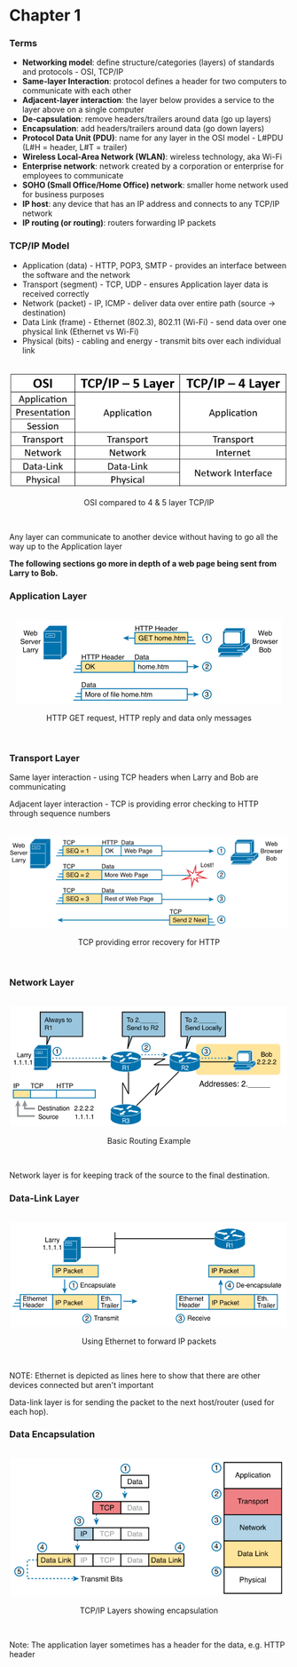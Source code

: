 # Chapter 1

### Terms

* **Networking model**: define structure/categories (layers) of standards and protocols - OSI, TCP/IP
* **Same-layer Interaction**: protocol defines a header for two computers to communicate with each other
* **Adjacent-layer interaction**: the layer below provides a service to the layer above on a single computer
* **De-capsulation**: remove headers/trailers around data (go up layers)
* **Encapsulation**: add headers/trailers around data (go down layers)
* **Protocol Data Unit (PDU)**: name for any layer in the OSI model - L#PDU (L#H = header, L#T = trailer)
* **Wireless Local-Area Network (WLAN)**: wireless technology, aka Wi-Fi
* **Enterprise network**: network created by a corporation or enterprise for employees to communicate
* **SOHO (Small Office/Home Office) network**: smaller home network used for business purposes
* **IP host**: any device that has an IP address and connects to any TCP/IP network
* **IP routing (or routing)**: routers forwarding IP packets

### TCP/IP Model
* Application (data) - HTTP, POP3, SMTP - provides an interface between the software and the network
* Transport (segment) - TCP, UDP - ensures Application layer data is received correctly
* Network (packet) - IP, ICMP - deliver data over entire path (source -> destination)
* Data Link (frame) - Ethernet (802.3), 802.11 (Wi-Fi) - send data over one physical link (Ethernet vs Wi-Fi)
* Physical (bits) - cabling and energy - transmit bits over each individual link

<div style="text-align: center">
    <br>
    <img src="images/osi-tcpip.png" alt="OSI compared to TCP/IP">
    <p>OSI compared to 4 & 5 layer TCP/IP</p>
    <br>
</div>

Any layer can communicate to another device without having to go all the way up to the Application layer 

**The following sections go more in depth of a web page being sent from Larry to Bob.**

### Application Layer
<div style="text-align: center">
    <br>
    <img src="images/http.png" alt="HTTP GET request, HTTP reply and data only messages">
    <p>HTTP GET request, HTTP reply and data only messages</p>
    <br>
</div>

### Transport Layer
Same layer interaction - using TCP headers when Larry and Bob are communicating

Adjacent layer interaction - TCP is providing error checking to HTTP through sequence numbers

<div style="text-align: center">
    <br>
    <img src="images/tcp-seq.png" alt="TCP providing error recovery for HTTP - adjacent layer interaction">
    <p>TCP providing error recovery for HTTP</p>
    <br>
</div>

### Network Layer
<div style="text-align: center">
    <br>
    <img src="images/basic-routing.png" width="500px" alt="Basic Routing Example">
    <p>Basic Routing Example</p>
    <br>
</div>

Network layer is for keeping track of the source to the final destination.

### Data-Link Layer
<div style="text-align: center">
    <br>
    <img src="images/encapsulation-decapsulation.png" width="500px" alt="Using ethernet to forward an IP packet to R1">
    <p>Using Ethernet to forward IP packets</p>
    <br>
</div>

NOTE: Ethernet is depicted as lines here to show that there are other devices connected but aren't important

Data-link layer is for sending the packet to the next host/router (used for each hop).

### Data Encapsulation

<div style="text-align: center">
    <br>
    <img src="images/data-encapsulation.png" width="500px" alt="TCP/IP Layers showing encapsulation">
    <p>TCP/IP Layers showing encapsulation</p>
    <br>
</div>

Note: The application layer sometimes has a header for the data, e.g. HTTP header